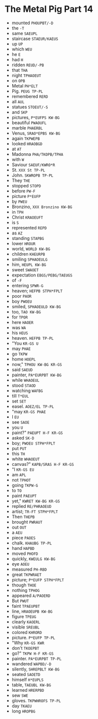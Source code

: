 # The Metal Pig Part 14

* mounted `PHOUPBT/-D`
* the `-T`
* same `SAEUPL`
* staircase `STAEUR/KAEUS`
* up `UP`
* which `WEU`
* he `E`
* had `H`
* ridden `REUD/-PB`
* that `THA`
* night `TPHAOEUT`
* on `OPB`
* Metal `PH*ELT`
* Pig. `PEUG TP-PL`
* remembered `RERD`
* all `AUL`
* statues `STOEUT/-S`
* and `SKP`
* pictures, `P*EUFPS KW-BG`
* beautiful `PWAOUFL`
* marble `PHAERBL`
* Venus, `SRAO*EPBS KW-BG`
* again `TKPWEPB`
* looked `HRAOBGD`
* at `AT`
* Madonna `PHA/TKOPB/TPHA`
* with `W`
* Saviour `SAEUF/KWRO*R`
* St. `XXX St TP-PL`
* John. `SKWROPB TP-PL`
* They `THE`
* stopped `STOPD`
* before `PW-F`
* picture `P*EUFP`
* by `PWEU`
* Bronzino, `XXX Bronzino KW-BG`
* in `TPH`
* Christ `KRAOEUFT`
* is `S`
* represented `REPD`
* as `AZ`
* standing `STAPBG`
* lower `HROUR`
* world, `WORLD KW-BG`
* children `KHEURPB`
* smiling `SPHAOEULG`
* him, `HEUPL KW-BG`
* sweet `SWAOET`
* expectation `EBGS/PEBG/TAEUGS`
* of `-F`
* entering `SPWR-G`
* heaven; `HEFPB STPH*FPLT`
* poor `PAOR`
* boy `PWOEU`
* smiled, `SPHAOEULD KW-BG`
* too, `TAO KW-BG`
* for `TPOR`
* here `HAOER`
* was `WA`
* his `HEUS`
* heaven. `HEFPB TP-PL`
* "You `KR-GS U`
* may `PHAE`
* go `TKPW`
* home `HOEPL`
* now," `TPHOU KW-BG KR-GS`
* said `SAEUD`
* painter, `PA*EURPBT KW-BG`
* while `WHAOEUL`
* stood `STAOD`
* watching `WAFBG`
* till `T*EUL`
* set `SET`
* easel. `AOEZ/EL TP-PL`
* "may `KR-GS PHAE`
* I `EU`
* see `SAOE`
* you `U`
* paint?" `PAEUPT H-F KR-GS`
* asked `SK-D`
* boy; `PWOEU STPH*FPLT`
* put `PUT`
* this `TH`
* white `WHAOEUT`
* canvas?" `KAPB/SRAS H-F KR-GS`
* "I `KR-GS EU`
* am `APL`
* not `TPHOT`
* going `TKPW-G`
* to `TO`
* paint `PAEUPT`
* yet," `KWRET KW-BG KR-GS`
* replied `RE/PHRAOEUD`
* artist; `TR-FT STPH*FPLT`
* Then `THEPB`
* brought `PWRAUT`
* out `OUT`
* a `AEU`
* piece `PAOES`
* chalk. `KHAUBG TP-PL`
* hand `HAPBD`
* moved `PHOFD`
* quickly, `KWEULG KW-BG`
* eye `AOEU`
* measured `PH-RBD`
* great `TKPWRAET`
* picture; `P*EUFP STPH*FPLT`
* though `THOE`
* nothing `TPHOG`
* appeared `A/PAOERD`
* But `PWUT`
* faint `TPAEUPBT`
* line, `HRAOEUPB KW-BG`
* figure `TPEUG`
* clearly `KAOERL`
* visible `SREUBL`
* colored `KHRORD`
* picture. `P*EUFP TP-PL`
* "Why `KR-GS KWR`
* don't `TKOEPBT`
* go?" `TKPW H-F KR-GS`
* painter. `PA*EURPBT TP-PL`
* wandered `WAPBD/-D`
* silently, `SHREPBLT KW-BG`
* seated `SAOETD`
* himself `H*EUPLS`
* table, `TAEUBL KW-BG`
* learned `HRERPBD`
* sew `SWE`
* gloves. `TKPWHROFS TP-PL`
* day `TKAEU`
* long `HROPBG`
